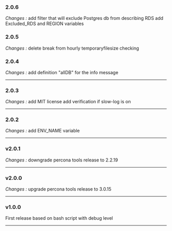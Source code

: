 ### 2.0.6
*Changes :*
add filter that will exclude Postgres db from describing RDS
add Excluded_RDS and REGION variables


### 2.0.5
*Changes :*
delete break from hourly temporaryfilesize checking  


### 2.0.4

*Changes :*
add definition "allDB" for the info message

---

### 2.0.3

*Changes :*
add MIT license
add verification if slow-log is on

---

### 2.0.2

*Changes :*
add ENV_NAME variable
 
---
 
### v2.0.1

 *Changes :*
downgrade percona tools release to 2.2.19

---

### v2.0.0

 *Changes :*
upgrade percona tools release to 3.0.15

---

### v1.0.0

First release based on bash script with debug level

---